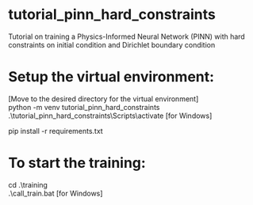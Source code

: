 # tutorial_pinn_hard_constraints
Tutorial on training a Physics-Informed Neural Network (PINN) with hard constraints on initial condition and Dirichlet boundary condition

# Setup the virtual environment:
[Move to the desired directory for the virtual environment]  
python -m venv tutorial_pinn_hard_constraints  
.\tutorial_pinn_hard_constraints\Scripts\activate  [for Windows]  

pip install -r requirements.txt  

# To start the training:
cd .\training  
.\call_train.bat  [for Windows]  